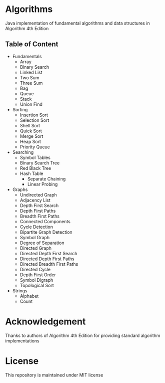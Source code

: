 # Algorithms
Java implementation of fundamental algorithms and data structures in Algorithm 4th Edition

## Table of Content
- Fundamentals
	- Array
	- Binary Search
	- Linked List
	- Two Sum
	- Three Sum
	- Bag
	- Queue
	- Stack
	- Union Find
- Sorting
	- Insertion Sort
	- Selection Sort
	- Shell Sort
	- Quick Sort
	- Merge Sort
	- Heap Sort
	- Priority Queue
- Searching
	- Symbol Tables
	- Binary Search Tree
	- Red Black Tree
	- Hash Table
		- Separate Chaining
		- Linear Probing
- Graphs
    - Undirected Graph
    - Adjacency List
    - Depth First Search
    - Depth First Paths
    - Breadth First Paths
    - Connected Components
    - Cycle Detection
    - Bipartite Graph Detection
    - Symbol Graph
    - Degree of Separation
    - Directed Graph
    - Directed Depth First Search
    - Directed Depth First Paths
    - Directed Breadth First Paths
    - Directed Cycle
    - Depth First Order
    - Symbol Digraph
    - Topological Sort
- Strings
    - Alphabet
    - Count

# Acknowledgement
Thanks to authors of Algorithm 4th Edition for providing standard algorithm implementations
	
# License

This repository is maintained under MIT license